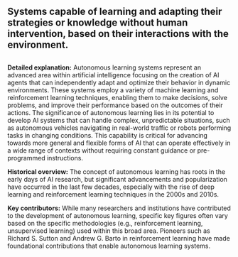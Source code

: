 ## Systems capable of learning and adapting their strategies or knowledge without human intervention, based on their interactions with the environment.
##

**Detailed explanation:** Autonomous learning systems represent an advanced area within artificial intelligence focusing on the creation of AI agents that can independently adapt and optimize their behavior in dynamic environments. These systems employ a variety of machine learning and reinforcement learning techniques, enabling them to make decisions, solve problems, and improve their performance based on the outcomes of their actions. The significance of autonomous learning lies in its potential to develop AI systems that can handle complex, unpredictable situations, such as autonomous vehicles navigating in real-world traffic or robots performing tasks in changing conditions. This capability is critical for advancing towards more general and flexible forms of AI that can operate effectively in a wide range of contexts without requiring constant guidance or pre-programmed instructions.

**Historical overview:** The concept of autonomous learning has roots in the early days of AI research, but significant advancements and popularization have occurred in the last few decades, especially with the rise of deep learning and reinforcement learning techniques in the 2000s and 2010s.

**Key contributors:** While many researchers and institutions have contributed to the development of autonomous learning, specific key figures often vary based on the specific methodologies (e.g., reinforcement learning, unsupervised learning) used within this broad area. Pioneers such as Richard S. Sutton and Andrew G. Barto in reinforcement learning have made foundational contributions that enable autonomous learning systems.
